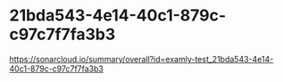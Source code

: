 # 21bda543-4e14-40c1-879c-c97c7f7fa3b3
https://sonarcloud.io/summary/overall?id=examly-test_21bda543-4e14-40c1-879c-c97c7f7fa3b3

